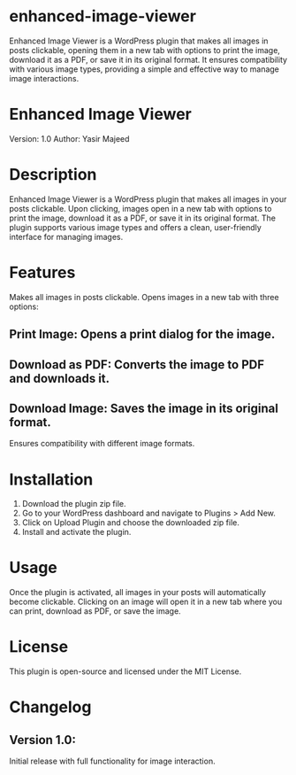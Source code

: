 # enhanced-image-viewer
Enhanced Image Viewer is a WordPress plugin that makes all images in posts clickable, opening them in a new tab with options to print the image, download it as a PDF, or save it in its original format. It ensures compatibility with various image types, providing a simple and effective way to manage image interactions.

# Enhanced Image Viewer
Version: 1.0
Author: Yasir Majeed

# Description
Enhanced Image Viewer is a WordPress plugin that makes all images in your posts clickable. Upon clicking, images open in a new tab with options to print the image, download it as a PDF, or save it in its original format. The plugin supports various image types and offers a clean, user-friendly interface for managing images.

# Features
Makes all images in posts clickable.
Opens images in a new tab with three options:
## Print Image: Opens a print dialog for the image.
## Download as PDF: Converts the image to PDF and downloads it.
## Download Image: Saves the image in its original format.
Ensures compatibility with different image formats.

# Installation
1. Download the plugin zip file.
2. Go to your WordPress dashboard and navigate to Plugins > Add New.
3. Click on Upload Plugin and choose the downloaded zip file.
4. Install and activate the plugin.

# Usage
Once the plugin is activated, all images in your posts will automatically become clickable. Clicking on an image will open it in a new tab where you can print, download as PDF, or save the image.

# License
This plugin is open-source and licensed under the MIT License.

# Changelog
## Version 1.0:

Initial release with full functionality for image interaction.
